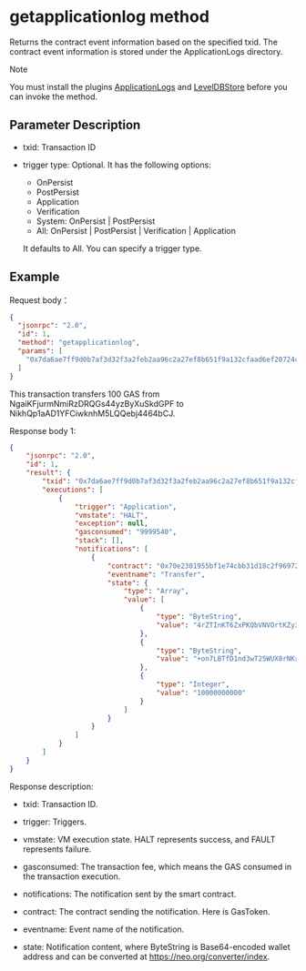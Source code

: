 # getapplicationlog method

Returns the contract event information based on the specified txid. The contract event information is stored under the ApplicationLogs directory.

> [!Note]
>
> You must install the plugins [ApplicationLogs](https://github.com/neo-project/neo-modules/releases) and [LevelDBStore](https://github.com/neo-project/neo-modules/releases) before you can invoke the method.

## Parameter Description

- txid: Transaction ID

- trigger type:  Optional. It has the following options:

  - OnPersist
  - PostPersist
  - Application
  - Verification
  - System: OnPersist | PostPersist
  - All: OnPersist | PostPersist | Verification | Application

  It defaults to All. You can specify a trigger type.

## Example

Request body：

```json
{
  "jsonrpc": "2.0",
  "id": 1,
  "method": "getapplicationlog",
  "params": [
    "0x7da6ae7ff9d0b7af3d32f3a2feb2aa96c2a27ef8b651f9a132cfaad6ef20724c"
  ]
}
```

This transaction transfers 100 GAS from NgaiKFjurmNmiRzDRQGs44yzByXuSkdGPF to NikhQp1aAD1YFCiwknhM5LQQebj4464bCJ.

Response body 1:

```json
{
    "jsonrpc": "2.0",
    "id": 1,
    "result": {
        "txid": "0x7da6ae7ff9d0b7af3d32f3a2feb2aa96c2a27ef8b651f9a132cfaad6ef20724c",
        "executions": [
            {
                "trigger": "Application",
                "vmstate": "HALT",
                "exception": null,
                "gasconsumed": "9999540",
                "stack": [],
                "notifications": [
                    {
                        "contract": "0x70e2301955bf1e74cbb31d18c2f96972abadb328",
                        "eventname": "Transfer",
                        "state": {
                            "type": "Array",
                            "value": [
                                {
                                    "type": "ByteString",
                                    "value": "4rZTInKT6ZxPKQbVNVOrtKZy34Y="
                                },
                                {
                                    "type": "ByteString",
                                    "value": "+on7LBTfD1nd3wT25WUX8rNKrus="
                                },
                                {
                                    "type": "Integer",
                                    "value": "10000000000"
                                }
                            ]
                        }
                    }
                ]
            }
        ]
    }
}
```

Response description:

- txid: Transaction ID.

- trigger: Triggers.

- vmstate: VM execution state. HALT represents success, and FAULT represents failure.
- gasconsumed: The transaction fee, which means the GAS consumed in the transaction execution. 
- notifications: The notification sent by the smart contract.

- contract: The contract sending the notification. Here is GasToken.

- eventname: Event name of the notification.

- state: Notification content, where ByteString is Base64-encoded wallet address and can be converted at https://neo.org/converter/index.




